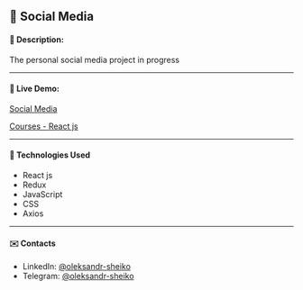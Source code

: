 ## :pushpin: Social Media
#### :memo: Description: 

The personal social media project in progress 
___

#### :link: Live Demo: 
[Social Media](https://olexander96.github.io/social-media/)

[Courses - React js](https://www.youtube.com/playlist?list=PLcvhF2Wqh7DNVy1OCUpG3i5lyxyBWhGZ8)
___

#### :rocket: Technologies Used

* React js
* Redux
* JavaScript 
* CSS
* Axios
___

#### :envelope: Contacts
* LinkedIn: [@oleksandr-sheiko](https://www.linkedin.com/in/oleksandr-sheiko-74094224a/)
* Telegram: [@oleksandr-sheiko](https://t.me/oleksandrsheiko96)
